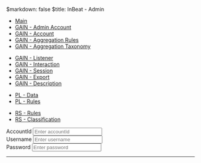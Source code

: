 $markdown: false
$title: InBeat - Admin

<script type="text/javascript" src="controller.js"></script>
<script type="text/javascript" src="ngStorage.min.js"></script>

<link rel="stylesheet" type="text/css" href="style.css">

<div ng-app="InBeatDocs" ng-controller="MainCtrl">

<div id="spinner" class="overlay" style="display:none;">
<img  ng-src="ajax-loader.gif" />
</div>

<div class="row">
<div class="col-lg-3">
    <ul class="list-group">
      <li class="list-group-item"><a href="#main">Main</a></li>
      <li class="list-group-item"><a href="#gain-adminAccount">GAIN - Admin Account</a></li>
      <li class="list-group-item"><a href="#gain-account">GAIN - Account</a></li>
      <li class="list-group-item"><a href="#gain-aggregation-rules">GAIN - Aggregation Rules</a></li>
      <li class="list-group-item"><a href="#gain-aggregation-taxonomy">GAIN - Aggregation Taxonomy</a></li>
    </ul>
    <ul class="list-group">
      <li class="list-group-item"><a href="#gain-listener">GAIN - Listener</a></li>
      <li class="list-group-item"><a href="#gain-interaction">GAIN - Interaction</a></li>
      <li class="list-group-item"><a href="#gain-session">GAIN - Session</a></li>
      <li class="list-group-item"><a href="#gain-export">GAIN - Export</a></li>
      <li class="list-group-item"><a href="#gain-description">GAIN - Description</a></li>
    </ul>
    <ul class="list-group">
        <li class="list-group-item"><a href="#pl-data">PL - Data</a></li>
        <li class="list-group-item"><a href="#pl-rule">PL - Rules</a></li>
    </ul>
    <ul class="list-group">
        <li class="list-group-item"><a href="#rs-rule">RS - Rules</a></li>
        <li class="list-group-item"><a href="#rs-classification">RS - Classification</a></li>
    </ul>
</div>
<div class="col-lg-9">
    <form class="form-inline" role="form">
        <div class="form-group">
            <label class="sr-only" for="accountId">AccountId</label>
            <input type="text" class="form-control" id="accountId" placeholder="Enter accountId" ng-model="accountId">
        </div>
        <div class="form-group">
            <label class="sr-only" for="username">Username</label>
            <input type="text" class="form-control" id="username" placeholder="Enter username" ng-model="username">
        </div>
        <div class="form-group">
            <label class="sr-only" for="password">Password</label>
            <input type="text" class="form-control" id="password" placeholder="Enter password" ng-model="password">
        </div>
    </form>
    <hr />
    <div ng-view></div>
</div>
</div>

</div>